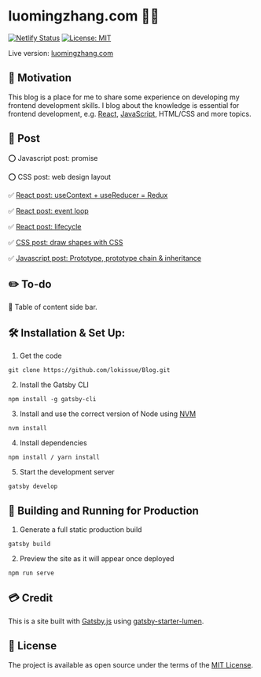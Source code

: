 # luomingzhang.com 🧑‍💻

[![Netlify Status](https://api.netlify.com/api/v1/badges/a999fc32-0cf6-4f0e-a52f-400cef44a989/deploy-status)](https://app.netlify.com/sites/luomingzhang/deploys) 
[![License: MIT](https://img.shields.io/badge/License-MIT-yellow.svg)](https://opensource.org/licenses/MIT)

Live version: [luomingzhang.com](luomingzhang.com) 


## 🔋 Motivation
This blog is a place for me to share some experience on developing my frontend development skills. I blog about the knowledge is essential for frontend development, e.g. [React](https://reactjs.org/), [JavaScript](www.javascript.com
), HTML/CSS and more topics.

## 📝 Post

⭕️ Javascript post: promise

⭕️ CSS post: web design layout

✅ [React post: useContext + useReducer = Redux](https://luomingzhang.com/blog/usecontext-and-usereducer)

✅ [React post: event loop](https://luomingzhang.com/blog/javascript-event-loop)

✅ [React post: lifecycle](https://luomingzhang.com/media-link/react-lifecycle)

✅ [CSS post: draw shapes with CSS](https://luomingzhang.com/blog/css-draw-different-shape-with-css)

✅ [Javascript post: Prototype, prototype chain & inheritance](https://luomingzhang.com/blog/javascript-prototype)

## ✏️ To-do

🔘 Table of content side bar.


## 🛠 Installation  & Set Up:

1. Get the code
```
git clone https://github.com/lokissue/Blog.git
```

2. Install the Gatsby CLI
```
npm install -g gatsby-cli
```

3. Install and use the correct version of Node using [NVM](https://github.com/nvm-sh/nvm)
```
nvm install
```

4. Install dependencies

```
npm install / yarn install
```

5. Start the development server
```
gatsby develop
```

## 🚀 Building and Running for Production

1. Generate a full static production build
```
gatsby build
```

2. Preview the site as it will appear once deployed
```
npm run serve
```

## 💳 Credit

This is a site built with [Gatsby.js](https://www.gatsbyjs.org/) using [gatsby-starter-lumen](https://github.com/alxshelepenok/gatsby-starter-lumen). 

## 📖 License
The project is available as open source under the terms of the [MIT License](https://opensource.org/licenses/MIT).